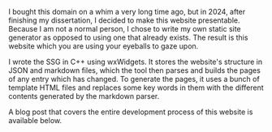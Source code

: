 I bought this domain on a whim a very long time ago, but in 2024, after finishing my dissertation, I decided to make this website presentable. Because I am not a normal person, I chose to write my own static site generator as opposed to using one that already exists. The result is this website which you are using your eyeballs to gaze upon.

I wrote the SSG in C++ using wxWidgets. It stores the website's structure in JSON and markdown files, which the tool then parses and builds the pages of any entry which has changed. To generate the pages, it uses a bunch of template HTML files and replaces some key words in them with the different contents generated by the markdown parser.

A blog post that covers the entire development process of this website is available below.
